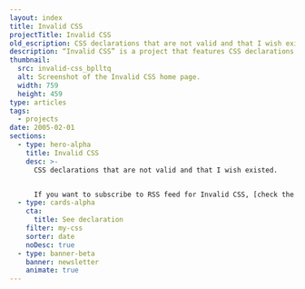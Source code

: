 ```yaml
---
layout: index
title: Invalid CSS
projectTitle: Invalid CSS
old_escription: CSS declarations that are not valid and that I wish existed.
description: “Invalid CSS” is a project that features CSS declarations that are not valid and non-existing. None of CSS code provided was valid at the time of publishing.
thumbnail:
  src: invalid-css_bplltq
  alt: Screenshot of the Invalid CSS home page.
  width: 759
  height: 459
type: articles
tags:
  - projects
date: 2005-02-01
sections:
  - type: hero-alpha
    title: Invalid CSS
    desc: >-
      CSS declarations that are not valid and that I wish existed.


      If you want to subscribe to RSS feed for Invalid CSS, [check the feed](/rss3.xml).
  - type: cards-alpha
    cta:
      title: See declaration
    filter: my-css
    sorter: date
    noDesc: true
  - type: banner-beta
    banner: newsletter
    animate: true
---
```

